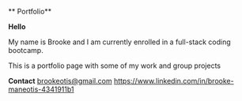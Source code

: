 ** Portfolio**

**Hello**

My name is Brooke and I am currently enrolled in a full-stack coding bootcamp.

This is a portfolio page with some of my work and group projects

**Contact**
brookeotis@gmail.com
https://www.linkedin.com/in/brooke-maneotis-4341911b1

